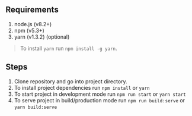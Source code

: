 ## Requirements

1. node.js (v8.2+)
1. npm (v5.3+)
1. yarn (v1.3.2) (optional)

> To install `yarn` run `npm install -g yarn`.


## Steps

1. Clone repository and go into project directory.
1. To install project dependencies run `npm install` or `yarn`
1. To start project in development mode run `npm run start` or `yarn start`
1. To serve project in build/production mode run `npm run build:serve` or `yarn build:serve`


